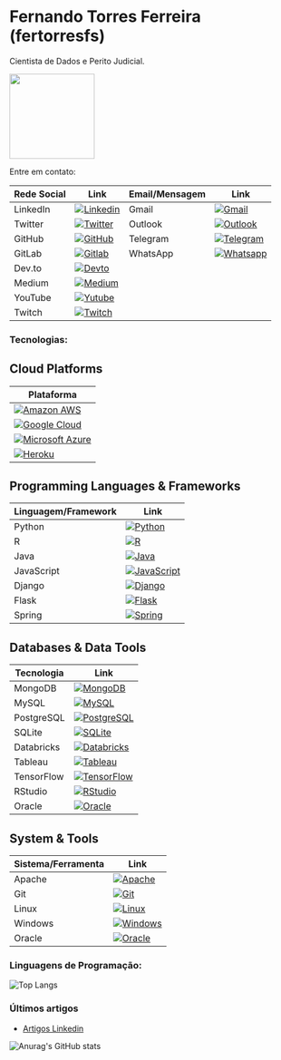 # Fernando Torres Ferreira (fertorresfs)

Cientista de Dados e Perito Judicial.

[<img src="https://media.licdn.com/dms/image/v2/D4D03AQFT1eooOtMQ_A/profile-displayphoto-shrink_800_800/profile-displayphoto-shrink_800_800/0/1711856059813?e=1736985600&v=beta&t=3TUSwO3IvojRuHITfBYCj__1DsO1JbJnKalZHwAFSys" width="150" height="150">](https://github.com/fertorresfs)

Entre em contato:

| Rede Social       | Link                                                                     | Email/Mensagem    | Link                                                                     |
|--------------------|-----------------------------------------------------------------------------|--------------------|-----------------------------------------------------------------------------|
| LinkedIn           | [![Linkedin](https://img.shields.io/badge/LinkedIn-0077B5?style=for-the-badge&logo=linkedin&logoColor=white)](https://www.linkedin.com/in/fertorresfs/)<br> | Gmail             | [![Gmail](https://img.shields.io/badge/Gmail-D14836?style=for-the-badge&logo=gmail&logoColor=white)](mailto:phertorrez@gmail.com)<br>       |
| Twitter            | [![Twitter](https://img.shields.io/badge/Twitter-1DA1F2?style=for-the-badge&logo=twitter&logoColor=white)](https://x.com/fertorresfs)<br>      | Outlook           | [![Outlook](https://img.shields.io/badge/Microsoft_Outlook-0078D4?style=for-the-badge&logo=microsoft-outlook&logoColor=white)](mailto:fernando-torres@live.com)<br> |
| GitHub             | [![GitHub](https://img.shields.io/badge/GitHub-100000?style=for-the-badge&logo=github&logoColor=white)](https://github.com/fertorresfs)<br> | Telegram          | [![Telegram](https://img.shields.io/badge/Telegram-2CA5E0?style=for-the-badge&logo=telegram&logoColor=white)](https://t.me/+5514998223377)<br>   |
| GitLab             | [![Gitlab](https://img.shields.io/badge/GitLab-330F63?style=for-the-badge&logo=gitlab&logoColor=white)](https://gitlab.com/fertorresfs)<br> | WhatsApp          | [![Whatsapp](https://img.shields.io/badge/WhatsApp-25D366?style=for-the-badge&logo=whatsapp&logoColor=white)](https://wa.me/14998223377)<br> |
| Dev.to             | [![Devto](https://img.shields.io/badge/dev.to-0A0A0A?style=for-the-badge&logo=devdotto&logoColor=white)](https://dev.to/fertorresfs)<br> |                     |                                                                            |
| Medium             | [![Medium](https://img.shields.io/badge/Medium-12100E?style=for-the-badge&logo=medium&logoColor=white)](https://medium.com/@fertorresfs)<br>     |                     |                                                                            |
| YouTube            | [![Yutube](https://img.shields.io/badge/YouTube-FF0000?style=for-the-badge&logo=youtube&logoColor=white)](https://www.youtube.com/@fertorresfs)<br> |                     |                                                                            |
| Twitch             | [![Twitch](https://img.shields.io/badge/Twitch-9146FF?style=for-the-badge&logo=twitch&logoColor=white)](https://www.twitch.tv/fertorresfs)<br> |                     |                                                                            |

### Tecnologias:

## Cloud Platforms

| Plataforma                                                                                  |
|------------------------------------------------------------------------------------|
|  [![Amazon AWS](https://img.shields.io/badge/Amazon_AWS-FF9900?style=for-the-badge&logo=amazonaws&logoColor=white)](https://aws.amazon.com/) |
|  [![Google Cloud](https://img.shields.io/badge/Google_Cloud-4285F4?style=for-the-badge&logo=google-cloud&logoColor=white)](https://cloud.google.com/) |
|  [![Microsoft Azure](https://img.shields.io/badge/Microsoft_Azure-0089D6?style=for-the-badge&logo=microsoft-azure&logoColor=white)](https://azure.microsoft.com/) |
|  [![Heroku](https://img.shields.io/badge/Heroku-430098?style=for-the-badge&logo=heroku&logoColor=white)](https://www.heroku.com/)         |

## Programming Languages & Frameworks

| Linguagem/Framework | Link                                                                            |
|----------------------|------------------------------------------------------------------------------------|
| Python              | [![Python](https://img.shields.io/badge/Python-3776AB?style=for-the-badge&logo=python&logoColor=white)](https://www.python.org/)     |
| R                   | [![R](https://img.shields.io/badge/R-276DC3?style=for-the-badge&logo=r&logoColor=white)](https://www.r-project.org/)             |
| Java                | [![Java](https://img.shields.io/badge/Java-ED8B00?style=for-the-badge&logo=openjdk&logoColor=white)](https://www.java.com/)         |
| JavaScript          | [![JavaScript](https://img.shields.io/badge/JavaScript-323330?style=for-the-badge&logo=javascript&logoColor=F7DF1E)](https://www.javascript.com/) |
| Django              | [![Django](https://img.shields.io/badge/Django-092E20?style=for-the-badge&logo=django&logoColor=white)](https://www.djangoproject.com/) |
| Flask               | [![Flask](https://img.shields.io/badge/Flask-000000?style=for-the-badge&logo=flask&logoColor=white)](https://flask.palletsprojects.com/en/2.3.x/) |
| Spring              | [![Spring](https://img.shields.io/badge/Spring-6DB33F?style=for-the-badge&logo=spring&logoColor=white)](https://spring.io/)         |

## Databases & Data Tools

| Tecnologia        | Link                                                                            |
|--------------------|------------------------------------------------------------------------------------|
| MongoDB            | [![MongoDB](https://img.shields.io/badge/MongoDB-4EA94B?style=for-the-badge&logo=mongodb&logoColor=white)](https://www.mongodb.com/)     |
| MySQL              | [![MySQL](https://img.shields.io/badge/MySQL-00000F?style=for-the-badge&logo=mysql&logoColor=white)](https://www.mysql.com/)           |
| PostgreSQL         | [![PostgreSQL](https://img.shields.io/badge/PostgreSQL-316192?style=for-the-badge&logo=postgresql&logoColor=white)](https://www.postgresql.org/) |
| SQLite             | [![SQLite](https://img.shields.io/badge/SQLite-07405E?style=for-the-badge&logo=sqlite&logoColor=white)](https://www.sqlite.org/)       |
| Databricks         | [![Databricks](https://img.shields.io/badge/Databricks-FF3621?style=for-the-badge&logo=Databricks&logoColor=white)](https://databricks.com/) |
| Tableau            | [![Tableau](https://img.shields.io/badge/Tableau-E97627?style=for-the-badge&logo=Tableau&logoColor=white)](https://www.tableau.com/)    |
| TensorFlow         | [![TensorFlow](https://img.shields.io/badge/TensorFlow-FF6F00?style=for-the-badge&logo=tensorflow&logoColor=white)](https://www.tensorflow.org/) |
| RStudio            | [![RStudio](https://img.shields.io/badge/RStudio-75AADB?style=for-the-badge&logo=RStudio&logoColor=white)](https://rstudio.com/)       |
| Oracle              | [![Oracle](https://img.shields.io/badge/Oracle-F80000?style=for-the-badge&logo=Oracle&logoColor=white)](https://www.oracle.com/)         |

## System & Tools

| Sistema/Ferramenta | Link                                                                            |
|----------------------|------------------------------------------------------------------------------------|
| Apache              | [![Apache](https://img.shields.io/badge/Apache-CA2136?style=for-the-badge&logo=apache&logoColor=white)](https://apache.org/)             |
| Git                 | [![Git](https://img.shields.io/badge/GIT-E44C30?style=for-the-badge&logo=git&logoColor=white)](https://git-scm.com/)                 |
| Linux               | [![Linux](https://img.shields.io/badge/Linux-FCC624?style=for-the-badge&logo=linux&logoColor=black)](https://www.linux.org/)            |
| Windows             | [![Windows](https://img.shields.io/badge/Windows-0078D6?style=for-the-badge&logo=windows&logoColor=white)](https://www.microsoft.com/en-us/windows) |
| Oracle              | [![Oracle](https://img.shields.io/badge/Oracle-F80000?style=for-the-badge&logo=Oracle&logoColor=white)](https://www.oracle.com/)         |

### Linguagens de Programação:
![Top Langs](https://github-readme-stats.vercel.app/api/top-langs/?username=fertorresfs&hide_progress=true&theme=dark)

### Últimos artigos

- [Artigos Linkedin](https://www.linkedin.com/in/fertorresfs/recent-activity/articles/)<br/>


![Anurag's GitHub stats](https://github-readme-stats.vercel.app/api?username=fertorresfs&show_icons=true&theme=dark)
